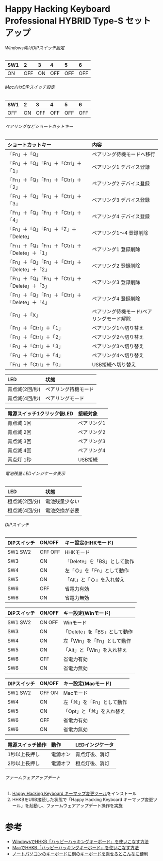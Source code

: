 # Happy Hacking Keyboard Professional HYBRID Type-S セットアップ

###### Windows向けDIPスイッチ設定

|SW1|2|3|4|5|6|
|:---|:---|:---|:---|:---|:---|
|ON|OFF|ON|OFF|OFF|OFF|

###### Mac向けDIPスイッチ設定

|SW1|2|3|4|5|6|
|:---|:---|:---|:---|:---|:---|
|OFF|ON|OFF|OFF|OFF|OFF|

###### ペアリングなどショートカットキー

|ショートカットキー|内容|
|:---|:---|
|「Fn」＋「Q」|ペアリング待機モードへ移行|
|「Fn」＋「Q」「Fn」＋「Ctrl」＋「1」|ペアリング1 デバイス登録|
|「Fn」＋「Q」「Fn」＋「Ctrl」＋「2」|ペアリング2 デバイス登録|
|「Fn」＋「Q」「Fn」＋「Ctrl」＋「3」|ペアリング3 デバイス登録|
|「Fn」＋「Q」「Fn」＋「Ctrl」＋「4」|ペアリング4 デバイス登録|
|「Fn」＋「Q」「Fn」＋「Z」＋「Delete」|ペアリング1～4 登録削除|
|「Fn」＋「Q」「Fn」＋「Ctrl」＋「Delete」＋「1」|ペアリング1 登録削除|
|「Fn」＋「Q」「Fn」＋「Ctrl」＋「Delete」＋「2」|ペアリング2 登録削除|
|「Fn」＋「Q」「Fn」＋「Ctrl」＋「Delete」＋「3」|ペアリング3 登録削除|
|「Fn」＋「Q」「Fn」＋「Ctrl」＋「Delete」＋「4」|ペアリング4 登録削除|
|「Fn」＋「X」|ペアリング待機モード/ベアリングモード解除|
|「Fn」＋「Ctrl」＋「1」|ペアリング1へ切り替え|
|「Fn」＋「Ctrl」＋「2」|ペアリング2へ切り替え|
|「Fn」＋「Ctrl」＋「3」|ペアリング3へ切り替え|
|「Fn」＋「Ctrl」＋「4」|ペアリング4へ切り替え|
|「Fn」＋「Ctrl」＋「0」|USB接続へ切り替え|

|LED|状態|
|:---|:---|
|青点滅(2回/秒)|ペアリング待機モード|
|青点滅(4回/秒)|ペアリングモード|

|電源スイッチ1クリック後LED|接続対象|
|:---|:---|
|青点滅 1回|ペアリング1|
|青点滅 2回|ペアリング2|
|青点滅 3回|ペアリング3|
|青点滅 4回|ペアリング4|
|青点灯 1秒|USB接続|

###### 電池残量 LEDインジケータ表示

|LED|状態|
|:---|:---|
|橙点滅(2回/分)|電池残量少ない|
|橙点滅(4回/分)|電池交換が必要|

###### DIPスイッチ

|DIPスイッチ|ON/OFF|キー設定(HHKモード)|
|:---|:---|:---|
|SW1 SW2|OFF OFF|HHKモード|
|SW3|ON|「Delete」を「BS」として動作|
|SW4|ON|左「◇」を「Fn」として動作|
|SW5|ON|「Alt」と「◇」を入れ替え|
|SW6|OFF|省電力有効|
|SW6|ON|省電力無効|

|DIPスイッチ|ON/OFF|キー設定(Winモード)|
|:---|:---|:---|
|SW1 SW2|ON OFF|Winモード|
|SW3|ON|「Delete」を「BS」として動作|
|SW4|ON|左「Win」を「Fn」として動作|
|SW5|ON|「Alt」と「Win」を入れ替え|
|SW6|OFF|省電力有効|
|SW6|ON|省電力無効|

|DIPスイッチ|ON/OFF|キー設定(Macモード)|
|:---|:---|:---|
|SW1 SW2|OFF ON|Macモード|
|SW4|ON|左「⌘」を「Fn」として動作|
|SW5|ON|「Opt」と「⌘」を入れ替え|
|SW6|OFF|省電力有効|
|SW6|ON|省電力無効|

|電源スイッチ操作|動作|LEDインジケータ|
|:---|:---|:---|
|1秒以上長押し|電源オン|青点灯後、消灯|
|2秒以上長押し|電源オフ|橙点灯後、消灯|

###### ファームウェアアップデート

1. [Happy Hacking Keyboard キーマップ変更ツール](https://happyhackingkb.com/jp/download/)をインストール
2. HHKBをUSB接続した状態で「Happy Hacking Keyboard キーマップ変更ツール」を起動し、ファームウェアアップデート操作を実施

# 参考

- [WindowsでHHKB「ハッピーハッキングキーボード」を使いこなす方法](https://news.mynavi.jp/techplus/article/20220403-2309924/)
- [MacでHHKB「ハッピーハッキングキーボード」を使いこなす方法](https://news.mynavi.jp/techplus/article/20220410-2311718/)
- [ノートパソコンのキーボードに別のキーボードを乗せるとこんなに便利](https://news.mynavi.jp/techplus/article/20220412-2312222/)

